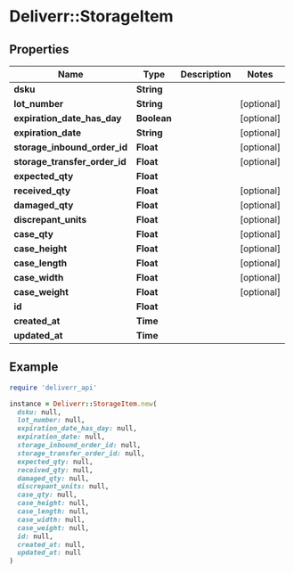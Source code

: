 # Deliverr::StorageItem

## Properties

| Name | Type | Description | Notes |
| ---- | ---- | ----------- | ----- |
| **dsku** | **String** |  |  |
| **lot_number** | **String** |  | [optional] |
| **expiration_date_has_day** | **Boolean** |  | [optional] |
| **expiration_date** | **String** |  | [optional] |
| **storage_inbound_order_id** | **Float** |  | [optional] |
| **storage_transfer_order_id** | **Float** |  | [optional] |
| **expected_qty** | **Float** |  |  |
| **received_qty** | **Float** |  | [optional] |
| **damaged_qty** | **Float** |  | [optional] |
| **discrepant_units** | **Float** |  | [optional] |
| **case_qty** | **Float** |  | [optional] |
| **case_height** | **Float** |  | [optional] |
| **case_length** | **Float** |  | [optional] |
| **case_width** | **Float** |  | [optional] |
| **case_weight** | **Float** |  | [optional] |
| **id** | **Float** |  |  |
| **created_at** | **Time** |  |  |
| **updated_at** | **Time** |  |  |

## Example

```ruby
require 'deliverr_api'

instance = Deliverr::StorageItem.new(
  dsku: null,
  lot_number: null,
  expiration_date_has_day: null,
  expiration_date: null,
  storage_inbound_order_id: null,
  storage_transfer_order_id: null,
  expected_qty: null,
  received_qty: null,
  damaged_qty: null,
  discrepant_units: null,
  case_qty: null,
  case_height: null,
  case_length: null,
  case_width: null,
  case_weight: null,
  id: null,
  created_at: null,
  updated_at: null
)
```

